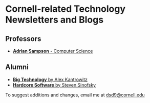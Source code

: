 # Cornell-related Technology Newsletters and Blogs

## Professors

* [**Adrian Sampson** - Computer Science](https://www.cs.cornell.edu/~asampson/blog/)

## Alumni
* [**Big Technology** by Alex Kantrowitz](https://www.bigtechnology.com/)
* [**Hardcore Software** by Steven Sinofsky](https://hardcoresoftware.learningbyshipping.com/)

To suggest additions and changes, email me at [dsd9@cornell.edu](mailto:dsd9@cornell.edu)
